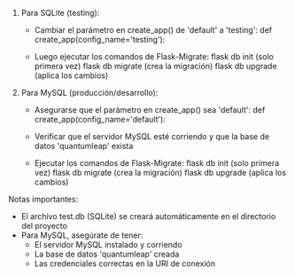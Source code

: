 1. Para SQLite (testing):
   - Cambiar el parámetro en create_app() de 'default' a 'testing':
     def create_app(config_name='testing'):

   - Luego ejecutar los comandos de Flask-Migrate:
     flask db init       (solo primera vez)
     flask db migrate    (crea la migración)
     flask db upgrade    (aplica los cambios)

2. Para MySQL (producción/desarrollo):
   - Asegurarse que el parámetro en create_app() sea 'default':
     def create_app(config_name='default'):

   - Verificar que el servidor MySQL esté corriendo y que la base de datos 'quantumleap' exista

   - Ejecutar los comandos de Flask-Migrate:
     flask db init       (solo primera vez)
     flask db migrate    (crea la migración)
     flask db upgrade    (aplica los cambios)

Notas importantes:
- El archivo test.db (SQLite) se creará automáticamente en el directorio del proyecto
- Para MySQL, asegúrate de tener:
  - El servidor MySQL instalado y corriendo
  - La base de datos 'quantumleap' creada
  - Las credenciales correctas en la URI de conexión